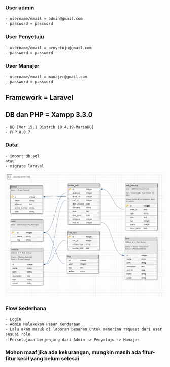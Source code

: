 ### User admin
    - username/email = admin@gmail.com
    - password = password
### User Penyetuju
    - username/email = penyetuju@gmail.com
    - password = password
### User Manajer
    - username/email = manajer@gmail.com
    - password = password

## Framework = Laravel
## DB dan PHP = Xampp 3.3.0
    - DB [Ver 15.1 Distrib 10.4.19-MariaDB]
    - PHP 8.0.7
### Data:
    - import db.sql 
    atau
    - migrate laravel
![Gambaran Data](data.png)

### Flow Sederhana
    - Login
    - Admin Melakukan Pesan Kendaraan
    - Lalu akan masuk di laporan pesanan untuk menerima request dari user sesuai role
    - Persetujuan berjenjang dari Admin -> Penyetuju -> Manajer

### Mohon maaf jika ada kekurangan, mungkin masih ada fitur-fitur kecil yang belum selesai 
